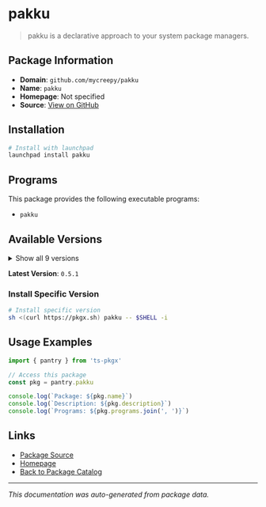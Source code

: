 # pakku

> pakku is a declarative approach to your system package managers.

## Package Information

- **Domain**: `github.com/mycreepy/pakku`
- **Name**: `pakku`
- **Homepage**: Not specified
- **Source**: [View on GitHub](https://github.com/pkgxdev/pantry/tree/main/projects/github.com/mycreepy/pakku/package.yml)

## Installation

```bash
# Install with launchpad
launchpad install pakku
```

## Programs

This package provides the following executable programs:

- `pakku`

## Available Versions

<details>
<summary>Show all 9 versions</summary>

- `0.5.1`, `0.5.0`, `0.4.2`, `0.4.1`, `0.4.0`
- `0.3.1`, `0.3.0`, `0.2.0`, `0.1.0`

</details>

**Latest Version**: `0.5.1`

### Install Specific Version

```bash
# Install specific version
sh <(curl https://pkgx.sh) pakku -- $SHELL -i
```

## Usage Examples

```typescript
import { pantry } from 'ts-pkgx'

// Access this package
const pkg = pantry.pakku

console.log(`Package: ${pkg.name}`)
console.log(`Description: ${pkg.description}`)
console.log(`Programs: ${pkg.programs.join(', ')}`)
```

## Links

- [Package Source](https://github.com/pkgxdev/pantry/tree/main/projects/github.com/mycreepy/pakku/package.yml)
- [Homepage](#)
- [Back to Package Catalog](../../../package-catalog.md)

---

*This documentation was auto-generated from package data.*
